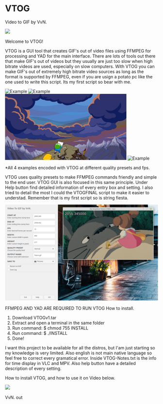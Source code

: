 # VTOG
Video to GIF by VvN.


<a href="http://i.imgur.com/5pKw7SX.png">
  <img src="http://imgur.com/5pKw7SXl.png" />
</a>



Welcome to VTOG! 

VTOG is a GUI tool that creates GIF's out of video files using FFMPEG for processing and YAD for the main interface. 
There are lots of tools out there that make GIF's out of videos but they usually are just too slow when high bitrate
videos are used, especially on slow computers. With VTOG you can make GIF's out of extremely high bitrate video sources 
as long as the format is supported by FFMPEG, even if you are usign a potato pc like the one used to write this script. 
Its my first script so bear with me.

![Example](Resources/ghost.gif "Normal Quality preset 15 fps") ![Example](Resources/onep.gif "Normal quality preset 23.9 fps")
![Example](Resources/advtime.gif "Low quality preset 23.9 fps") ![Example](Resources/redline.gif "Normal Quality preset 15 fps")

*All 4 examples encoded with VTOG at different quality presets and fps.




VTOG uses quality presets to make FFMPEG commands friendly and simple to the end user. VTOG GUI is also focused in this same principle. Under Help button find detailed information of every entry box and setting. I also tried to detail the most I could the VTOGFINAL script to make it easier to understad. Remember that is my first script so is string fiesta.

![Example](Resources/VTOG-GUI.png "Simple VTOG GUI running along MPV to determine timestamps")


FFMPEG AND YAD ARE REQUIRED TO RUN VTOG
How to install.
1. Download VTOGv1.tar
2. Extract and open a terminal in the same folder
3. Run command:   $ chmod 755 INSTALL 
4. Run command:   $ ./INSTALL
4. Done!

I want this project to be available for all the distros, but I'am just starting so my knowledge is very limited.
Also english is not main native language so feel free to correct every gramatical error.
Inside VTOG-Notes.txt is the info for time display in VLC and MPV. Also help button have a detailed description of every setting.



How to install VTOG, and how to use it on Video below.

[![](http://img.youtube.com/vi/scYCnV81NxU/0.jpg)](http://www.youtube.com/watch?v=scYCnV81NxU "How it works and how to install it")

VvN. out
